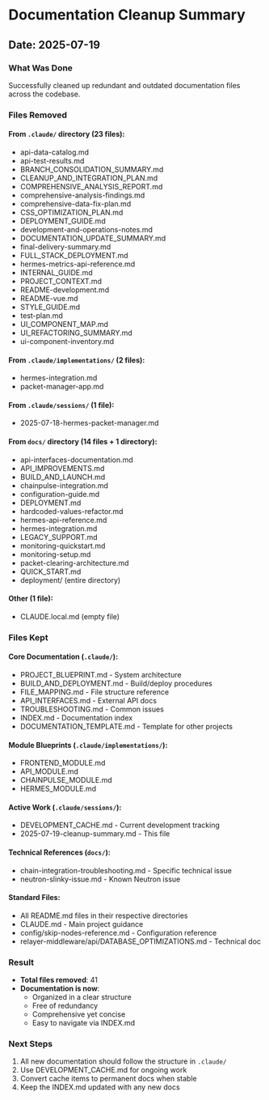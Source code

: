 # Documentation Cleanup Summary

## Date: 2025-07-19

### What Was Done

Successfully cleaned up redundant and outdated documentation files across the codebase.

### Files Removed

#### From `.claude/` directory (23 files):
- api-data-catalog.md
- api-test-results.md
- BRANCH_CONSOLIDATION_SUMMARY.md
- CLEANUP_AND_INTEGRATION_PLAN.md
- COMPREHENSIVE_ANALYSIS_REPORT.md
- comprehensive-analysis-findings.md
- comprehensive-data-fix-plan.md
- CSS_OPTIMIZATION_PLAN.md
- DEPLOYMENT_GUIDE.md
- development-and-operations-notes.md
- DOCUMENTATION_UPDATE_SUMMARY.md
- final-delivery-summary.md
- FULL_STACK_DEPLOYMENT.md
- hermes-metrics-api-reference.md
- INTERNAL_GUIDE.md
- PROJECT_CONTEXT.md
- README-development.md
- README-vue.md
- STYLE_GUIDE.md
- test-plan.md
- UI_COMPONENT_MAP.md
- UI_REFACTORING_SUMMARY.md
- ui-component-inventory.md

#### From `.claude/implementations/` (2 files):
- hermes-integration.md
- packet-manager-app.md

#### From `.claude/sessions/` (1 file):
- 2025-07-18-hermes-packet-manager.md

#### From `docs/` directory (14 files + 1 directory):
- api-interfaces-documentation.md
- API_IMPROVEMENTS.md
- BUILD_AND_LAUNCH.md
- chainpulse-integration.md
- configuration-guide.md
- DEPLOYMENT.md
- hardcoded-values-refactor.md
- hermes-api-reference.md
- hermes-integration.md
- LEGACY_SUPPORT.md
- monitoring-quickstart.md
- monitoring-setup.md
- packet-clearing-architecture.md
- QUICK_START.md
- deployment/ (entire directory)

#### Other (1 file):
- CLAUDE.local.md (empty file)

### Files Kept

#### Core Documentation (`.claude/`):
- PROJECT_BLUEPRINT.md - System architecture
- BUILD_AND_DEPLOYMENT.md - Build/deploy procedures
- FILE_MAPPING.md - File structure reference
- API_INTERFACES.md - External API docs
- TROUBLESHOOTING.md - Common issues
- INDEX.md - Documentation index
- DOCUMENTATION_TEMPLATE.md - Template for other projects

#### Module Blueprints (`.claude/implementations/`):
- FRONTEND_MODULE.md
- API_MODULE.md
- CHAINPULSE_MODULE.md
- HERMES_MODULE.md

#### Active Work (`.claude/sessions/`):
- DEVELOPMENT_CACHE.md - Current development tracking
- 2025-07-19-cleanup-summary.md - This file

#### Technical References (`docs/`):
- chain-integration-troubleshooting.md - Specific technical issue
- neutron-slinky-issue.md - Known Neutron issue

#### Standard Files:
- All README.md files in their respective directories
- CLAUDE.md - Main project guidance
- config/skip-nodes-reference.md - Configuration reference
- relayer-middleware/api/DATABASE_OPTIMIZATIONS.md - Technical doc

### Result

- **Total files removed**: 41
- **Documentation is now**:
  - Organized in a clear structure
  - Free of redundancy
  - Comprehensive yet concise
  - Easy to navigate via INDEX.md
  
### Next Steps

1. All new documentation should follow the structure in `.claude/`
2. Use DEVELOPMENT_CACHE.md for ongoing work
3. Convert cache items to permanent docs when stable
4. Keep the INDEX.md updated with any new docs